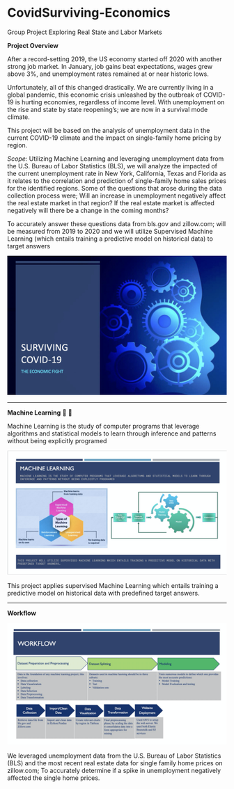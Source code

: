 # CovidSurviving-Economics
Group Project Exploring Real State and Labor Markets

**Project Overview**

After a record-setting 2019, the US economy started off 2020 with another strong job market. In January, job gains beat expectations, wages grew above 3%, and unemployment rates remained at or near historic lows.

Unfortunately, all of this changed drastically. We are currently living in a global pandemic, this economic crisis unleashed by the outbreak of COVID-19 is hurting economies, regardless of income level. With unemployment on the rise and state by state reopening’s; we are now in a survival mode climate.

This project will be based on the analysis of unemployment data in the current COVID-19 climate and the impact on single-family home pricing by region.

*Scope:*
Utilizing Machine Learning and leveraging unemployment data from the U.S. Bureau of Labor Statistics (BLS), we will analyze the impacted of the current unemployment rate in New York, California, Texas and Florida as it relates to the correlation and prediction of single-family home sales prices for the identified regions. Some of the questions that arose during the data collection process were; Will an increase in unemployment negatively affect the real estate market in that region? If the real estate market is affected negatively will there be a change in the coming months?

To accurately answer these questions data from bls.gov and zillow.com; will be measured from 2019 to 2020 and we will utilize Supervised Machine Learning (which entails training a predictive model on historical data) to target answers

![intro](imgs/mLintro.png)

---

**Machine Learning**  

Machine Learning is the study of computer programs that leverage algorithms and statistical models to learn through inference and patterns without being explicitly programed


![ML](imgs/mlprocess.png)

This project applies supervised Machine Learning which entails training a predictive model on historical data with predefined target answers.

---

**Workflow**

![Workflow](imgs/workflow.png)

We leveraged unemployment data from the U.S. Bureau of Labor Statistics (BLS) and the most recent real estate data for single family home prices on zillow.com; To accurately determine if a spike in unemployment negatively affected the single home prices.

